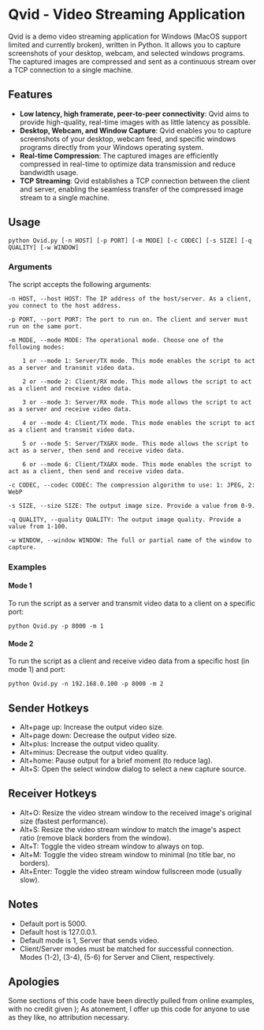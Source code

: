 # Qvid - Video Streaming Application
Qvid is a demo video streaming application for Windows (MacOS support limited and currently broken), written in Python. It allows you to capture screenshots of your desktop, webcam, and selected windows programs. The captured images are compressed and sent as a continuous stream over a TCP connection to a single machine.

## Features
- **Low latency, high framerate, peer-to-peer connectivity**: Qvid aims to provide high-quality, real-time images with as little latency as possible.
- **Desktop, Webcam, and Window Capture**: Qvid enables you to capture screenshots of your desktop, webcam feed, and specific windows programs directly from your Windows operating system.
- **Real-time Compression**: The captured images are efficiently compressed in real-time to optimize data transmission and reduce bandwidth usage.
- **TCP Streaming**: Qvid establishes a TCP connection between the client and server, enabling the seamless transfer of the compressed image stream to a single machine.

## Usage
`python Qvid.py [-n HOST] [-p PORT] [-m MODE] [-c CODEC] [-s SIZE] [-q QUALITY] [-w WINDOW]`

### Arguments
The script accepts the following arguments:

    -n HOST, --host HOST: The IP address of the host/server. As a client, you connect to the host address.

    -p PORT, --port PORT: The port to run on. The client and server must run on the same port.

    -m MODE, --mode MODE: The operational mode. Choose one of the following modes:

        1 or --mode 1: Server/TX mode. This mode enables the script to act as a server and transmit video data.

        2 or --mode 2: Client/RX mode. This mode allows the script to act as a client and receive video data.

        3 or --mode 3: Server/RX mode. This mode allows the script to act as a server and receive video data.

        4 or --mode 4: Client/TX mode. This mode enables the script to act as a client and transmit video data.

        5 or --mode 5: Server/TX&RX mode. This mode allows the script to act as a server, then send and receive video data.

        6 or --mode 6: Client/TX&RX mode. This mode enables the script to act as a client, then send and receive video data.

    -c CODEC, --codec CODEC: The compression algorithm to use: 1: JPEG, 2: WebP

    -s SIZE, --size SIZE: The output image size. Provide a value from 0-9.

    -q QUALITY, --quality QUALITY: The output image quality. Provide a value from 1-100.

    -w WINDOW, --window WINDOW: The full or partial name of the window to capture.

### Examples
#### Mode 1
To run the script as a server and transmit video data to a client on a specific port:

    python Qvid.py -p 8000 -m 1
#### Mode 2
To run the script as a client and receive video data from a specific host (in mode 1) and port:

    python Qvid.py -n 192.168.0.100 -p 8000 -m 2 

## Sender Hotkeys
  - Alt+page up: Increase the output video size.
  - Alt+page down: Decrease the output video size.
  - Alt+plus: Increase the output video quality.
  - Alt+minus: Decrease the output video quality.
  - Alt+home: Pause output for a brief moment (to reduce lag).
  - Alt+S: Open the select window dialog to select a new capture source.

## Receiver Hotkeys
  - Alt+O: Resize the video stream window to the received image's original size (fastest performance).
  - Alt+S: Resize the video stream window to match the image's aspect ratio (remove black borders from the window).
  - Alt+T: Toggle the video stream window to always on top.
  - Alt+M: Toggle the video stream window to minimal (no title bar, no borders).
  - Alt+Enter: Toggle the video stream window fullscreen mode (usually slow).

## Notes
 - Default port is 5000.
 - Default host is 127.0.0.1.
 - Default mode is 1, Server that sends video.
 - Client/Server modes must be matched for successful connection. Modes (1-2), (3-4), (5-6) for Server and Client, respectively.

## Apologies
Some sections of this code have been directly pulled from online examples, with no credit given ); As atonement, I offer up this code for anyone to use as they like, no attribution necessary.
